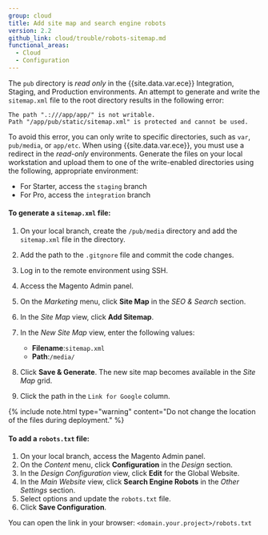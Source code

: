 ```yaml
---
group: cloud
title: Add site map and search engine robots
version: 2.2
github_link: cloud/trouble/robots-sitemap.md
functional_areas:
  - Cloud
  - Configuration
---
```

The `pub` directory is _read only_ in the {{site.data.var.ece}} Integration, Staging, and Production environments. An attempt to generate and write the `sitemap.xml` file to the root directory results in the following error:

```
The path ".:///app/app/" is not writable.
Path "/app/pub/static/sitemap.xml" is protected and cannot be used.
```

To avoid this error, you can only write to specific directories, such as `var`, `pub/media`, or `app/etc`. When using {{site.data.var.ece}}, you must use a redirect in the _read-only_ environments.  Generate the files on your local workstation and upload them to one of the write-enabled directories using the following, appropriate environment:

-  For Starter, access the `staging` branch
-  For Pro, access the `integration` branch

#### To generate a `sitemap.xml` file:

1.  On your local branch, create the `/pub/media` directory and add the `sitemap.xml` file in the directory.
1.  Add the path to the `.gitgnore` file and commit the code changes.
1.  Log in to the remote environment using SSH.
1.  Access the Magento Admin panel.
1.  On the _Marketing_ menu, click **Site Map** in the _SEO & Search_ section.
1.  In the _Site Map_ view, click **Add Sitemap**.
1.  In the _New Site Map_ view, enter the following values:

    -  **Filename**:`sitemap.xml`
    -  **Path**:`/media/`

1.  Click **Save & Generate**. The new site map becomes available in the _Site Map_ grid.
1.  Click the path in the `Link for Google` column.

{% include note.html type="warning" content="Do not change the location of the files during deployment." %}

#### To add a `robots.txt` file:

1.  On your local branch, access the Magento Admin panel.
1.  On the _Content_ menu, click **Configuration** in the _Design_ section.
1.  In the _Design Configuration_ view, click **Edit** for the Global Website.
1.  In the _Main Website_ view, click **Search Engine Robots** in the _Other Settings_ section.
1.  Select options and update the `robots.txt` file.
1.  Click **Save Configuration**.

You can open the link in your browser: `<domain.your.project>/robots.txt`
